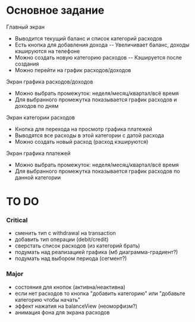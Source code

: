 # Основное задание
Главный экран
- Выводится текущий баланс и список категорий расходов
- Есть кнопка для добавления дохода
-- Увеличивает баланс, доходы кэшируются на телефоне
- Можно создать новую категорию расходов
-- Кэшируется после создания
- Можно перейти на график расходов/доходов

Экран графика расходов/доходов
- Можно выбрать промежуток: неделя/месяц/квартал/всё время
- Для выбранного промежутка показывается график расходов и доходов по дням

Экран категории расходов
- Кнопка для перехода на просмотр графика платежей
- Выводятся все расходы в этой категории с датой расхода
- Можно создать новый расход (расход кэшируются)

Экран графика платежей
- Можно выбрать промежуток: неделя/месяц/квартал/всё время
- Для выбранного промежутка показывается график расходов по данной категории

# TO DO
### Critical
- сменить тип с withdrawal на transaction
- добавить тип операции (debit/credit)
- сверстать список расходов (из категорий брать)
- подумать над реализацией графика (мб диаграмма-градиент?)
- подумать над выбором периода (сегмент?)

### Major
- состояния для кнопок (активна/неактивна)
- если нет расходов то кнопка "добавить категорию" или "добавьте категорию чтобы начать"
- эффект нажатия на balanceView (неоморфизм?)
- анимация фона для экрана расходов

